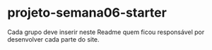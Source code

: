 # projeto-semana06-starter

Cada grupo deve inserir neste Readme quem ficou responsável por desenvolver cada parte do site.